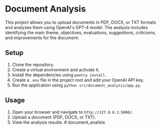 # Document Analysis

This project allows you to upload documents in PDF, DOCX, or TXT formats and analyzes them using OpenAI's GPT-4 model. The analysis includes identifying the main theme, objectives, evaluations, suggestions, criticisms, and improvements for the document.

## Setup

1. Clone the repository.
2. Create a virtual environment and activate it.
3. Install the dependencies using `poetry install`.
4. Create a `.env` file in the project root and add your OpenAI API key.
5. Run the application using `python src/document_analysis/app.py`.

## Usage

1. Open your browser and navigate to `http://127.0.0.1:5000/`.
2. Upload a document (PDF, DOCX, or TXT).
3. View the analysis results.
#   d o c u m e n t _ a n a l i s i s  
 